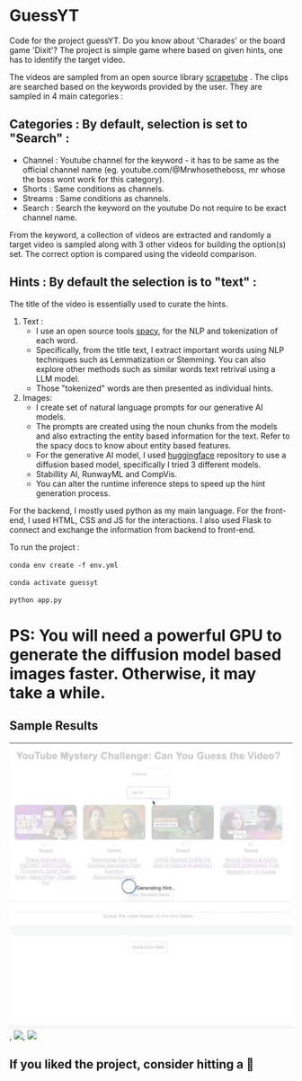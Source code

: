 # GuessYT
Code for the project guessYT. 
Do you know about 'Charades' or the board game 'Dixit'? The project is simple game where based on given hints, one has to identify the target video. 

The videos are sampled from an open source library [scrapetube](https://scrapetube.readthedocs.io/en/latest/) . The clips are searched based on the keywords provided by the user. They are sampled in 4 main categories : 
## Categories : By default, selection is set to "Search" :
- Channel : Youtube channel for the keyword - it has to be same as the official channel name (eg. youtube.com/@Mrwhosetheboss, mr whose the boss wont work for this category).
- Shorts : Same conditions as channels.
- Streams : Same conditions as channels.
- Search : Search the keyword on the youtube Do not require to be exact channel name.

From the keyword, a collection of videos are extracted and randomly a target video is sampled along with 3 other videos for building the option(s) set. The correct option is compared using the videoId comparison. 

## Hints : By default the selection is to "text" :
The title of the video is essentially used to curate the hints. 
1. Text :
   - I use an open source tools [spacy](https://spacy.io/), for the NLP and tokenization of each word.
   - Specifically, from the title text, I extract important words using NLP techniques such as Lemmatization or Stemming. You can also explore other methods such as similar words text retrival using a LLM model.
   - Those "tokenized" words are then presented as individual hints.
2. Images:
   - I create set of natural language prompts for our generative AI models.
   - The prompts are created using the noun chunks from the models and also extracting the entity based information for the text. Refer to the spacy docs to know about entity based features.
   - For the generative AI model, I used [huggingface](https://huggingface.co/) repository to use a diffusion based model, specifically I tried 3 different models.
   - Stabillity AI, RunwayML and CompVis.
   - You can alter the runtime inference steps to speed up the hint generation process.
  

For the backend, I mostly used python as my main language. For the front-end, I used HTML, CSS and JS for the interactions. I also used Flask to connect and exchange the information from backend to front-end. 

To run the project : 

`conda env create -f env.yml`

`conda activate guessyt`

`python app.py`

# PS: You will need a powerful GPU to generate the diffusion model based images faster. Otherwise, it may take a while.  
## Sample Results 

![](https://github.com/sanketsans/GuessYT/blob/main/media/media.gif), ![](https://github.com/sanketsans/GuessYT/blob/main/media/media2.gif), ![](https://github.com/sanketsans/GuessYT/blob/main/media/media3.gif)


## If you liked the project, consider hitting a 🌟


